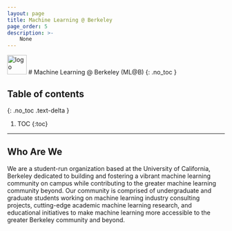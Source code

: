 ```yaml
---
layout: page
title: Machine Learning @ Berkeley
page_order: 5
description: >-
    None
---
```


<img src="https://dl.airtable.com/.attachments/7bcfef74685e969648e04df7e6b3ceda/b13a93ce/mlab-logo-square.png" alt="logo" style="height:45px !important;"/>
# Machine Learning @ Berkeley (ML@B)
{: .no_toc }

## Table of contents
{: .no_toc .text-delta }

1. TOC
{:toc}

---

## Who Are We

We are a student-run organization based at the University of California, Berkeley dedicated to building and fostering a vibrant machine learning community on campus while contributing to the greater machine learning community beyond. Our community is comprised of undergraduate and graduate students working on machine learning industry consulting projects, cutting-edge academic machine learning research, and educational initiatives to make machine learning more accessible to the greater Berkeley community and beyond.
